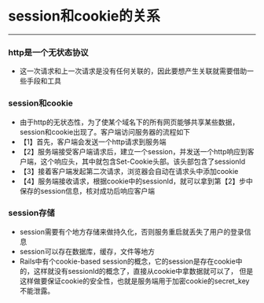 # session和cookie的关系
---

### http是一个无状态协议
* 这一次请求和上一次请求是没有任何关联的，因此要想产生关联就需要借助一些手段和工具

### session和cookie
* 由于http的无状态性，为了使某个域名下的所有网页能够共享某些数据，session和cookie出现了。客户端访问服务器的流程如下
* 【1】首先，客户端会发送一个http请求到服务端
* 【2】服务端接受客户端请求后，建立一个session，并发送一个http响应到客户端，这个响应头，其中就包含Set-Cookie头部。该头部包含了sessionId
* 【3】接着客户端发起第二次请求，浏览器会自动在请求头中添加cookie
* 【4】服务端接收请求，根据cookie中的sessionId，就可以拿到第【2】步中保存的session信息，核对成功后响应客户端

### session存储
* session需要有个地方存储来做持久化，否则服务重启就丢失了用户的登录信息
* session可以存在数据库，缓存，文件等地方
* Rails中有个cookie-based session的概念，它的session是存在cookie中的，这样就没有sessionId的概念了，直接从cookie中拿数据就可以了，
但是这样做要保证cookie的安全性，也就是服务端用于加密cookie的secret_key不能泄露。


